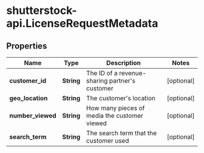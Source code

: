 # shutterstock-api.LicenseRequestMetadata

## Properties
Name | Type | Description | Notes
------------ | ------------- | ------------- | -------------
**customer_id** | **String** | The ID of a revenue-sharing partner&#39;s customer | [optional] 
**geo_location** | **String** | The customer&#39;s location | [optional] 
**number_viewed** | **String** | How many pieces of media the customer viewed | [optional] 
**search_term** | **String** | The search term that the customer used | [optional] 


